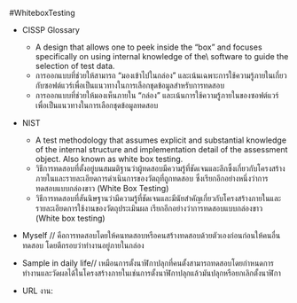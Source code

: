 #WhiteboxTesting
 -  CISSP Glossary
     -  A design that allows one to peek inside the “box” and focuses specifically on using internal knowledge of the\ software to guide the selection of test data.
      -  การออกแบบที่ช่วยให้สามารถ “มองเข้าไปในกล่อง” และเน้นเฉพาะการใช้ความรู้ภายในเกี่ยวกับซอฟต์แวร์เพื่อเป็นแนวทางในการเลือกชุดข้อมูลสำหรับการทดสอบ
     -  การออกแบบที่ช่วยให้มองเห็นภายใน “กล่อง” และเน้นการใช้ความรู้ภายในของซอฟต์แวร์เพื่อเป็นแนวทางในการเลือกชุดข้อมูลทดสอบ

 - NIST
    -  A test methodology that assumes explicit and substantial knowledge of the internal structure and implementation detail of the assessment object. Also known as white box testing.
    -  วิธีการทดสอบที่ตั้งอยู่บนสมมติฐานว่าผู้ทดสอบมีความรู้ที่ชัดเจนและลึกซึ้งเกี่ยวกับโครงสร้างภายในและรายละเอียดการดำเนินการของวัตถุที่ถูกทดสอบ ซึ่งเรียกอีกอย่างหนึ่งว่าการทดสอบแบบกล่องขาว (White Box Testing)
    -  วิธีการทดสอบที่สันนิษฐานว่ามีความรู้ที่ชัดเจนและมีนัยสำคัญเกี่ยวกับโครงสร้างภายในและรายละเอียดการใช้งานของวัตถุประเมินผล เรียกอีกอย่างว่าการทดสอบแบบกล่องขาว (White box testing)
  
- Myself //  คือการทดสอบโดยให้คนทดสอบหรือคนสร้างทดสอบด้วยตัวเองก่อนก่อนให้คนอื่นทดสอบ โดยตีกรอบว่าทำงานอยู่ภายในกล่อง
- Sample in daily life//  เหมือนการตั้งนาฬิกาปลุกที่คนตั้งสามารถทดสอบโดยกำหนดการทำงานและวัดผลได้ในโครงสร้างภายในเช่นการตั้งนาฬิกาปลุกแล้วมันปลุกหรือยกเลิกตั้งนาฬิกา
- URL งาน: 

